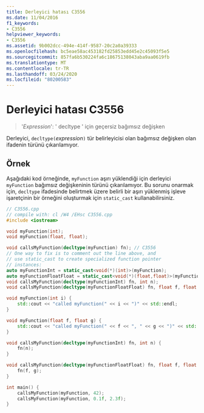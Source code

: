 ```yaml
---
title: Derleyici hatası C3556
ms.date: 11/04/2016
f1_keywords:
- C3556
helpviewer_keywords:
- C3556
ms.assetid: 9b002dcc-494e-414f-9587-20c2a0a39333
ms.openlocfilehash: bc5eae58ac453182fd25853edd45e2c45093f5e5
ms.sourcegitcommit: 857fa6b530224fa6c18675138043aba9aa0619fb
ms.translationtype: MT
ms.contentlocale: tr-TR
ms.lasthandoff: 03/24/2020
ms.locfileid: "80200583"
---
```

# <a name="compiler-error-c3556"></a>Derleyici hatası C3556

> '*Expression*': ' decltype ' için geçersiz bağımsız değişken

Derleyici, `decltype(`*expression*`)` tür belirleyicisi olan bağımsız değişken olan ifadenin türünü çıkarılamıyor.

## <a name="example"></a>Örnek

Aşağıdaki kod örneğinde, `myFunction` aşırı yüklendiği için derleyici `myFunction` bağımsız değişkeninin türünü çıkarılamıyor. Bu sorunu onarmak için, `decltype` ifadesinde belirtmek üzere belirli bir aşırı yüklenmiş işleve işaretçinin bir örneğini oluşturmak için `static_cast` kullanabilirsiniz.

```cpp
// C3556.cpp
// compile with: cl /W4 /EHsc C3556.cpp
#include <iostream>

void myFunction(int);
void myFunction(float, float);

void callsMyFunction(decltype(myFunction) fn); // C3556
// One way to fix is to comment out the line above, and
// use static_cast to create specialized function pointer
// instances:
auto myFunctionInt = static_cast<void(*)(int)>(myFunction);
auto myFunctionFloatFloat = static_cast<void(*)(float,float)>(myFunction);
void callsMyFunction(decltype(myFunctionInt) fn, int n);
void callsMyFunction(decltype(myFunctionFloatFloat) fn, float f, float g);

void myFunction(int i) {
    std::cout << "called myFunction(" << i << ")" << std::endl;
}

void myFunction(float f, float g) {
    std::cout << "called myFunction(" << f << ", " << g << ")" << std::endl;
}

void callsMyFunction(decltype(myFunctionInt) fn, int n) {
    fn(n);
}

void callsMyFunction(decltype(myFunctionFloatFloat) fn, float f, float g) {
    fn(f, g);
}

int main() {
    callsMyFunction(myFunction, 42);
    callsMyFunction(myFunction, 0.1f, 2.3f);
}
```
